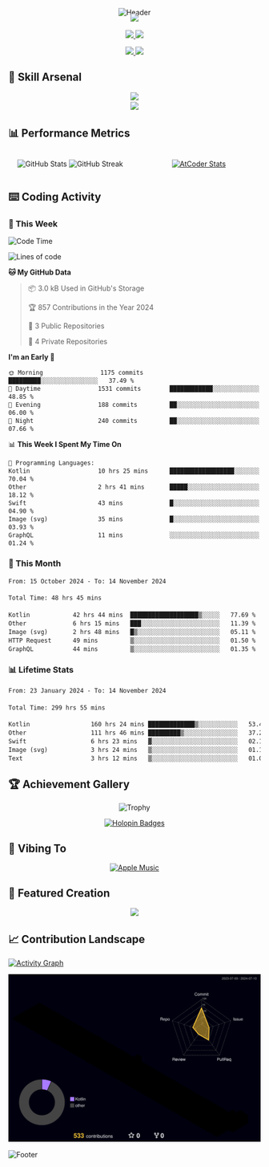 <div align="center">
  
![Header](https://capsule-render.vercel.app/api?type=waving&color=gradient&customColorList=12&height=300&section=header&text=Welcome%20to%20Batapii's%20Universe&fontSize=50&animation=fadeIn&fontAlignY=40&desc=Android%20Developer%20|%20Kotlin%20Expert%20|%20Innovation%20Enthusiast&descAlignY=55)

<div style="margin-top: -20px;">
  <img src="https://readme-typing-svg.herokuapp.com/?lines=Crafting+Android+Experiences;Building+Tomorrow's+Apps+Today;Always+Learning,+Always+Growing&font=Fira%20Code&center=true&width=440&height=45&color=f75c7e&vCenter=true&size=22&pause=1000">
</div>

<p align="center">
  <a href="https://github.com/batapii">
    <img src="https://img.shields.io/badge/Android-Noob-3DDC84?style=for-the-badge&logo=android&logoColor=white"/>
  </a>
  <a href="https://github.com/batapii">
    <img src="https://img.shields.io/badge/Kotlin-Noob-0095D5?style=for-the-badge&logo=kotlin&logoColor=white"/>
  </a>
</p>

<p align="center">
  <a href="https://github.com/batapii">
    <img src="https://img.shields.io/github/followers/batapii?style=for-the-badge&logo=github&label=Follow"/>
  </a>
  <a href="https://twitter.com/batapii3939">
    <img src="https://img.shields.io/twitter/follow/batapii?style=for-the-badge&logo=twitter&color=1DA1F2&label=Follow"/>
  </a>
</p>

</div>

## 🚀 Skill Arsenal

<div align="center">
<img src="https://skillicons.dev/icons?i=kotlin,android,swift,java,firebase,gradle,git" /><br>
<img src="https://github-readme-stats.vercel.app/api/top-langs/?username=batapii&layout=compact&theme=radical&hide_border=true&bg_color=0D1117" />
</div>

## 📊 Performance Metrics

<div align="center" style="display: grid; grid-template-columns: repeat(2, 1fr); gap: 10px;">

![GitHub Stats](https://github-readme-stats.vercel.app/api?username=batapii&show_icons=true&theme=radical&hide_border=true&bg_color=0D1117)
![GitHub Streak](https://github-readme-streak-stats.herokuapp.com/?user=batapii&theme=radical&hide_border=true&background=0D1117)

[![AtCoder Stats](https://atcoder-readme-stats.vercel.app/stats/batapii3939?theme=dark&show_history=5&width=495)](https://github.com/iwbc-mzk/atcoder-readme-stats)

</div>

## ⌨️ Coding Activity

### 📅 This Week
<!--START_SECTION:waka-week-->
![Code Time](http://img.shields.io/badge/Code%20Time-299%20hrs%2055%20mins-blue)

![Lines of code](https://img.shields.io/badge/From%20Hello%20World%20I%27ve%20Written-252.3%20thousand%20lines%20of%20code-blue)

**🐱 My GitHub Data** 

> 📦 3.0 kB Used in GitHub's Storage 
> 
> 🏆 857 Contributions in the Year 2024
> 
> 📜 3 Public Repositories 
> 
> 🔑 4 Private Repositories 

**I'm an Early 🐤** 

```text
🌞 Morning                1175 commits        █████████░░░░░░░░░░░░░░░░   37.49 % 
🌆 Daytime                1531 commits        ████████████░░░░░░░░░░░░░   48.85 % 
🌃 Evening                188 commits         ██░░░░░░░░░░░░░░░░░░░░░░░   06.00 % 
🌙 Night                  240 commits         ██░░░░░░░░░░░░░░░░░░░░░░░   07.66 % 
```

📊 **This Week I Spent My Time On** 

```text
💬 Programming Languages: 
Kotlin                   10 hrs 25 mins      ██████████████████░░░░░░░   70.04 % 
Other                    2 hrs 41 mins       █████░░░░░░░░░░░░░░░░░░░░   18.12 % 
Swift                    43 mins             █░░░░░░░░░░░░░░░░░░░░░░░░   04.90 % 
Image (svg)              35 mins             █░░░░░░░░░░░░░░░░░░░░░░░░   03.93 % 
GraphQL                  11 mins             ░░░░░░░░░░░░░░░░░░░░░░░░░   01.24 % 
```
<!--END_SECTION:waka-week-->

### 📅 This Month
<!--START_SECTION:wakamonth-->
```txt
From: 15 October 2024 - To: 14 November 2024

Total Time: 48 hrs 45 mins

Kotlin            42 hrs 44 mins  ███████████████████▒░░░░░   77.69 %
Other             6 hrs 15 mins   ███░░░░░░░░░░░░░░░░░░░░░░   11.39 %
Image (svg)       2 hrs 48 mins   █▒░░░░░░░░░░░░░░░░░░░░░░░   05.11 %
HTTP Request      49 mins         ▒░░░░░░░░░░░░░░░░░░░░░░░░   01.50 %
GraphQL           44 mins         ▒░░░░░░░░░░░░░░░░░░░░░░░░   01.35 %
```
<!--END_SECTION:wakamonth-->

### 📊 Lifetime Stats
<!--START_SECTION:wakaalltime-->
```txt
From: 23 January 2024 - To: 14 November 2024

Total Time: 299 hrs 55 mins

Kotlin                 160 hrs 24 mins █████████████▒░░░░░░░░░░░   53.48 %
Other                  111 hrs 46 mins █████████▒░░░░░░░░░░░░░░░   37.27 %
Swift                  6 hrs 23 mins   ▓░░░░░░░░░░░░░░░░░░░░░░░░   02.13 %
Image (svg)            3 hrs 24 mins   ▒░░░░░░░░░░░░░░░░░░░░░░░░   01.14 %
Text                   3 hrs 12 mins   ▒░░░░░░░░░░░░░░░░░░░░░░░░   01.07 %
```
<!--END_SECTION:wakaalltime-->

## 🏆 Achievement Gallery

<div align="center">

![Trophy](https://github-profile-trophy.vercel.app/?username=batapii&theme=radical&no-frame=true&no-bg=true&column=7)

[![Holopin Badges](https://holopin.me/batapii)](https://holopin.io/@batapii)

</div>

## 🎵 Vibing To

<div align="center">
  
[![Apple Music](https://music-profile.rayriffy.com/theme/dark.svg?uid=001005.6598667d2ffd4a10a4f429edd0ba24c4.1156)](https://github.com/rayriffy/apple-music-github-profile)

</div>

## 🌟 Featured Creation

<div align="center">
  <a href="https://github.com/batapii/ToDoSNS">
    <img src="https://github-readme-stats.vercel.app/api/pin/?username=batapii&repo=ToDoSNS&theme=radical&hide_border=true&bg_color=0D1117" />
  </a>
</div>

## 📈 Contribution Landscape

[![Activity Graph](https://github-readme-activity-graph.vercel.app/graph?username=batapii&custom_title=Contribution%20Graph&hide_border=true&theme=radical&bg_color=0D1117)](https://github.com/ashutosh00710/github-readme-activity-graph)

<div align="center">
  
![3D Contrib](./profile-3d-contrib/profile-night-rainbow.svg)

</div>

![Footer](https://capsule-render.vercel.app/api?type=waving&color=gradient&customColorList=12&height=100&section=footer)
